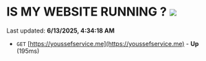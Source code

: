 # IS MY WEBSITE RUNNING ? [![](https://img.shields.io/static/v1?label=Sponsor&message=%E2%9D%A4&logo=GitHub&color=%23fe8e86)](https://github.com/sponsors/Youssef-Lehmam)

Last updated: **6/13/2025, 4:34:18 AM**

- `GET` [https://youssefservice.me](https://youssefservice.me) - **Up** (195ms)
